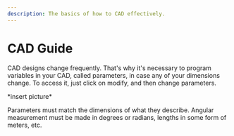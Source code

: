 ```yaml
---
description: The basics of how to CAD effectively.
---
```


# CAD Guide

CAD designs change frequently. That's why it's necessary to program variables in your CAD, called parameters, in case any of your dimensions change. To access it, just click on modify, and then change parameters. 

\*insert picture\*

Parameters must match the dimensions of what they describe. Angular measurement must be made in degrees or radians, lengths in some form of meters, etc.  

